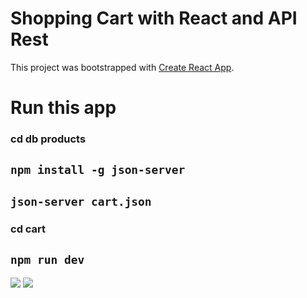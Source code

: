 # Shopping Cart with React and API Rest

This project was bootstrapped with [Create React App](https://github.com/facebook/create-react-app).

# Run this app

### cd db products
## `npm install -g json-server`

## ``json-server cart.json``

### cd cart
## `npm run dev`

<img src="./demos/demo-desktop.gif">

<img src="./demos/demo-mobile.gif">

